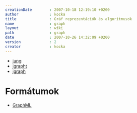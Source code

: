 ```yaml
---
creationDate        : 2007-10-18 12:19:10 +0200 
author              : kocka 
title               : Gráf reprezentációk és algoritmusok 
name                : graph 
layout              : wiki 
path                : graph 
date                : 2007-10-26 14:32:09 +0200 
version             : 2 
creator             : kocka 
---
```

*   [jung](jung.html)
*   [jgrapht](Missing.html)
*   [jgraph](Missing.html)

# Formátumok

*   [GraphML](GraphML.html)
